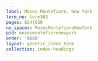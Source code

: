 ```yaml
---
label: Moses Montefiore, New York
term_no: term363
pages: 624|630
no_spaces: MosesMontefioreNewYork
pid: mosesmontefiorenewyork
order: '0680'
layout: generic_index_term
collection: index-headings
---
```

